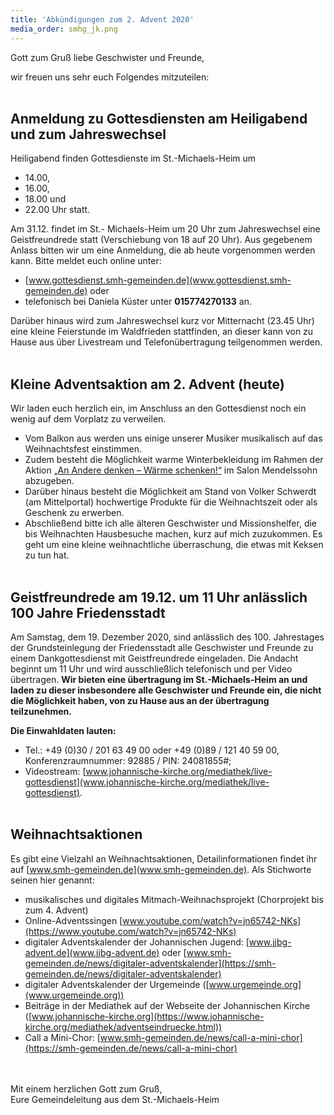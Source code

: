 ```yaml
---
title: 'Abkündigungen zum 2. Advent 2020'
media_order: smhg_jk.png
---
```


Gott zum Gruß liebe Geschwister und Freunde,

wir freuen uns sehr euch Folgendes mitzuteilen:
<br><br>

## Anmeldung zu Gottesdiensten am Heiligabend und zum Jahreswechsel
Heiligabend finden Gottesdienste im St.-Michaels-Heim um
* 14.00,
* 16.00,
* 18.00 und
* 22.00 Uhr statt.

Am 31.12. findet im St.- Michaels-Heim um 20 Uhr zum Jahreswechsel eine Geistfreundrede statt (Verschiebung von 18 auf 20 Uhr).
Aus gegebenem Anlass bitten wir um eine Anmeldung, die ab heute vorgenommen werden kann. Bitte meldet euch online unter:
* [www.gottesdienst.smh-gemeinden.de](www.gottesdienst.smh-gemeinden.de) oder
* telefonisch bei Daniela Küster unter **015774270133** an.

Darüber hinaus wird zum Jahreswechsel kurz vor Mitternacht (23.45 Uhr) eine kleine Feierstunde im Waldfrieden stattfinden, an dieser kann von zu Hause aus über Livestream und Telefonübertragung teilgenommen werden.
<br><br>

## Kleine Adventsaktion am 2. Advent (heute)
Wir laden euch herzlich ein, im Anschluss an den Gottesdienst noch ein wenig auf dem Vorplatz zu verweilen.
* Vom Balkon aus werden uns einige unserer Musiker musikalisch auf das Weihnachtsfest einstimmen.
* Zudem besteht die Möglichkeit warme Winterbekleidung im Rahmen der Aktion [„An Andere denken – Wärme schenken!“](https://smh-gemeinden.de/news/an-andere-denken-waerme-schenken) im Salon Mendelssohn abzugeben.
* Darüber hinaus besteht die Möglichkeit am Stand von Volker Schwerdt (am Mittelportal) hochwertige Produkte für die Weihnachtszeit oder als Geschenk zu erwerben.
* Abschließend bitte ich alle älteren Geschwister und Missionshelfer, die bis Weihnachten Hausbesuche machen, kurz auf mich zuzukommen. Es geht um eine kleine weihnachtliche überraschung, die etwas mit Keksen zu tun hat.
<br><br>

## Geistfreundrede am 19.12. um 11 Uhr anlässlich 100 Jahre Friedensstadt
Am Samstag, dem 19. Dezember 2020, sind anlässlich des 100. Jahrestages der Grundsteinlegung der Friedensstadt alle Geschwister und Freunde zu einem Dankgottesdienst mit Geistfreundrede eingeladen. Die Andacht beginnt um 11 Uhr und wird ausschließlich telefonisch und per Video übertragen. **Wir bieten eine übertragung im St.-Michaels-Heim an und laden zu dieser insbesondere alle Geschwister und Freunde ein, die nicht die Möglichkeit haben, von zu Hause aus an der übertragung teilzunehmen.**

**Die Einwahldaten lauten:**
* Tel.: +49 (0)30 / 201 63 49 00 oder +49 (0)89 / 121 40 59 00, Konferenzraumnummer: 92885 / PIN: 24081855#;
* Videostream: [www.johannische-kirche.org/mediathek/live-gottesdienst](www.johannische-kirche.org/mediathek/live-gottesdienst).
<br><br>

## Weihnachtsaktionen
Es gibt eine Vielzahl an Weihnachtsaktionen, Detailinformationen findet ihr auf [www.smh-gemeinden.de](www.smh-gemeinden.de). Als Stichworte seinen hier genannt:
* musikalisches und digitales Mitmach-Weihnachsprojekt (Chorprojekt bis zum 4. Advent)
* Online-Adventssingen [www.youtube.com/watch?v=jn65742-NKs](https://www.youtube.com/watch?v=jn65742-NKs)
* digitaler Adventskalender der Johannischen Jugend: [www.jjbg-advent.de](www.jjbg-advent.de) oder [www.smh-gemeinden.de/news/digitaler-adventskalender](https://smh-gemeinden.de/news/digitaler-adventskalender)
* digitaler Adventskalender der Urgemeinde ([www.urgemeinde.org](www.urgemeinde.org))
* Beiträge in der Mediathek auf der Webseite der Johannischen Kirche ([www.johannische-kirche.org](https://www.johannische-kirche.org/mediathek/adventseindruecke.html))
* Call a Mini-Chor: [www.smh-gemeinden.de/news/call-a-mini-chor](https://smh-gemeinden.de/news/call-a-mini-chor)

<br><br>
Mit einem herzlichen Gott zum Gruß,<br>
Eure Gemeindeleitung aus dem St.-Michaels-Heim